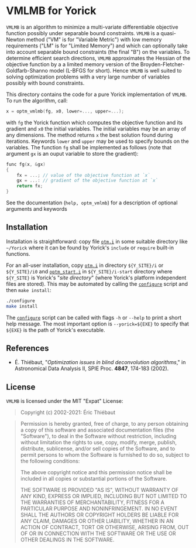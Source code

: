 # VMLMB for Yorick

`VMLMB` is an algorithm to minimize a multi-variate differentiable objective
function possibly under separable bound constraints.  `VMLMB` is a quasi-Newton
method ("VM" is for "Variable Metric") with low memory requirements ("LM" is
for "Limited Memory") and which can optionally take into account separable
bound constraints (the final "B") on the variables.  To determine efficient
search directions, `VMLMB` approximates the Hessian of the objective function
by a a limited memory version of the Broyden-Fletcher-Goldfarb-Shanno model
(L-BFGS for short).  Hence `VMLMB` is well suited to solving optimization
problems with a very large number of variables possibly with bound constraints.

This directory contains the code for a pure Yorick implementation of `VMLMB`.
To run the algorithm, call:

```.c
x = optm_vmlmb(fg, x0, lower=..., upper=...);
```

with `fg` the Yorick function which computes the objective function and its
gradient and `x0` the initial variables.  The initial variables may be an array
of any dimensions.  The method returns `x` the best solution found during
iterations.  Keywords `lower` and `upper` may be used to specify bounds on the
variables.  The function `fg` shall be implemented as follows (note that
argument `gx` is an ouput variable to store the gradient):

```.c
func fg(x, &gx)
{
    fx = ...; // value of the objective function at `x`
    gx = ...: // gradient of the objective function at `x`
    return fx;
}
```

See the documentation (`help, optm_vmlmb`) for a description of optional
arguments and keywords


## Installation

Installation is straightforward: copy file [`otm.i`](./optm.i) in some suitable
directory like `~/Yorick` where it can be found by Yorick's `include` or
`require` built-in functions.

For an all-user installation, copy [`otm.i`](./optm.i) in directory
`${Y_SITE}/i` or `${Y_SITE}/i0` and [`optm_start.i`](./optm_start.i) in
`${Y_SITE}/i-start` directory where `${Y_SITE}` is Yorick's "*site directory*"
(where Yorick's platform independent files are stored).  This may be automated by
calling the [`configure`](./configure) script and then `make install`:

```.sh
./configure
make install
```

The [`configure`](./configure) script can be called with flags `-h` or `--help`
to print a short help message.  The most important option is `--yorick=${EXE}`
to specify that `${EXE}` is the path of Yorick's executable.


## References

* É. Thiébaut, "*Optimization issues in blind deconvolution algorithms*," in
  Astronomical Data Analysis II, SPIE Proc. **4847**, 174-183 (2002).


## License

`VMLMB` is licensed under the MIT "Expat" License:

> Copyright (c) 2002-2021: Éric Thiébaut

> Permission is hereby granted, free of charge, to any person obtaining
> a copy of this software and associated documentation files (the
> "Software"), to deal in the Software without restriction, including
> without limitation the rights to use, copy, modify, merge, publish,
> distribute, sublicense, and/or sell copies of the Software, and to
> permit persons to whom the Software is furnished to do so, subject to
> the following conditions:
>
> The above copyright notice and this permission notice shall be
> included in all copies or substantial portions of the Software.
>
> THE SOFTWARE IS PROVIDED "AS IS", WITHOUT WARRANTY OF ANY KIND,
> EXPRESS OR IMPLIED, INCLUDING BUT NOT LIMITED TO THE WARRANTIES OF
> MERCHANTABILITY, FITNESS FOR A PARTICULAR PURPOSE AND NONINFRINGEMENT.
> IN NO EVENT SHALL THE AUTHORS OR COPYRIGHT HOLDERS BE LIABLE FOR ANY
> CLAIM, DAMAGES OR OTHER LIABILITY, WHETHER IN AN ACTION OF CONTRACT,
> TORT OR OTHERWISE, ARISING FROM, OUT OF OR IN CONNECTION WITH THE
> SOFTWARE OR THE USE OR OTHER DEALINGS IN THE SOFTWARE.
